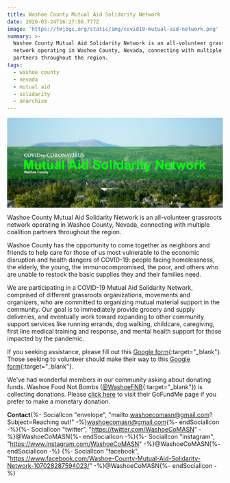 ```yaml
---
title: Washoe County Mutual Aid Solidarity Network
date: 2020-03-24T16:27:56.777Z
image: 'https://tmjbgc.org/static/img/covid19-mutual-aid-network.png'
summary: >-
  Washoe County Mutual Aid Solidarity Network is an all-volunteer grassroots
  network operating in Washoe County, Nevada, connecting with multiple coalition
  partners throughout the region.
tags:
  - washoe county
  - nevada
  - mutual aid
  - solidarity
  - anarchism
---
```

<img src="/static/img/covid19-mutual-aid-network.png" alt="Washoe County Mutual Aid Solidarity Network Logo" title="Washoe County Mutual Aid Solidarity Network Logo" style="display:block;margin-left:auto;margin-right:auto;width:600px;" />

Washoe County Mutual Aid Solidarity Network is an all-volunteer grassroots network operating in Washoe County, Nevada, connecting with multiple coalition partners throughout the region.

Washoe County has the opportunity to come together as neighbors and friends to help care for those of us most vulnerable to the economic disruption and health dangers of COVID-19: people facing homelessness, the elderly, the young, the immunocompromised, the poor, and others who are unable to restock the basic supplies they and their families need.

We are participating in a COVID-19 Mutual Aid Solidarity Network, comprised of different grassroots organizations, movements and organizers, who are committed to organizing mutual material support in the community. Our goal is to immediately provide grocery and supply deliveries, and eventually work toward expanding to other community support services like running errands, dog walking, childcare, caregiving, first line medical training and response, and mental health support for those impacted by the pandemic.

If you seeking assistance, please fill out this [Google form](https://docs.google.com/forms/d/e/1FAIpQLSdiUyd-VV-bdvht1hQYcPSc_M1uaJF3Zydj4HY_XvHQDr1-yw/viewform){:target="_blank"}. Those seeking to volunteer should make their way to this [Google form](https://docs.google.com/forms/d/e/1FAIpQLScUlv49I3uKcqxktsECi_z0EgdrRZ00AY0Dxcrt3Yd6-Rkpbg/viewform){:target="_blank"}.

We've had wonderful members in our community asking about donating funds. Washoe Food Not Bombs ([@WashoeFNB](https://twitter.com/WashoeFNB){:target="_blank"}) is collecting donations. Please [click here](https://www.gofundme.com/f/reno-mutual-aid-project) to visit their GoFundMe page if you prefer to make a monetary donation.

**Contact**{%- SocialIcon "envelope", "mailto:washoecomasn@gmail.com?Subject=Reaching out!" -%}washoecomasn@gmail.com{%- endSocialIcon -%}{%- SocialIcon "twitter", "https://twitter.com/WashoeCoMASN" -%}@WashoeCoMASN{%- endSocialIcon -%}{%- SocialIcon "instagram", "https://www.instagram.com/WashoeCoMASN" -%}@WashoeCoMASN{%- endSocialIcon -%} {%- SocialIcon "facebook", "https://www.facebook.com/Washoe-County-Mutual-Aid-Solidarity-Network-107028287594023/" -%}@WashoeCoMASN{%- endSocialIcon -%}